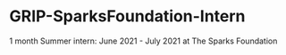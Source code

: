 # GRIP-SparksFoundation-Intern
1 month Summer intern: June 2021 - July 2021 at The Sparks Foundation
